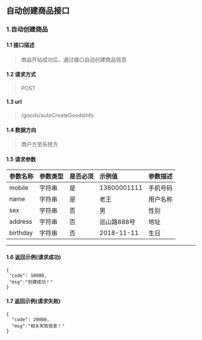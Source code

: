## 自动创建商品接口
### 1.自动创建商品
#### 1.1 接口描述
> 商品开站成功后，通过接口自动创建商品信息
#### 1.2 请求方式
> POST
#### 1.3 url
> /goods/autoCreateGoodsInfo
#### 1.4 数据方向
> 商户方至系统方
#### 1.5 请求参数
| 参数名称 | 参数类型 | 是否必须 | 示例值 | 参数描述  |
| :---         |     :---      |     :--- | :--- | :--- |
| mobile   | 字符串     | 是    | 13800001111    | 手机号码 |
| name   | 字符串    | 是    | 老王    | 用户名称 |
| sex   | 字符串     | 否    | 男   |性别|
| address   | 字符串    | 否    | 巡山路888号   | 地址|
| birthday   | 字符串     | 否    | 2018-11-11   | 生日 |
--------------------- 
#### 1.6 返回示例(请求成功)
 ``` 
{
  "code": 10000,
  "msg":"创建成功！"
}
```
#### 1.7 返回示例(请求失败)
```
{
  "code": 20000,
  "msg":"相关失败信息！"
}
```
